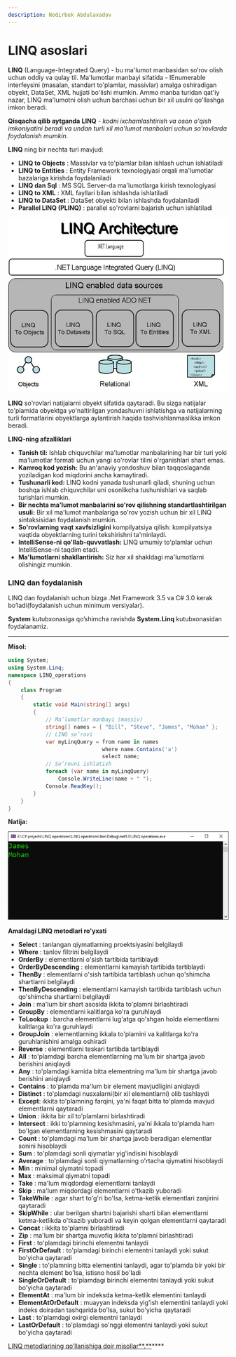 ```yaml
---
description: Nodirbek Abdulaxadov
---
```


# LINQ asoslari

**LINQ** \(Language-Integrated Query\) - bu ma'lumot manbasidan so’rov olish  uchun oddiy va qulay til. Ma'lumotlar manbayi sifatida - IEnumerable interfeysini \(masalan, standart to'plamlar, massivlar\) amalga oshiradigan obyekt, DataSet, XML hujjati bo'lishi mumkin. Ammo manba turidan qat'iy nazar, LINQ ma'lumotni olish uchun barchasi uchun bir xil usulni qo'llashga imkon beradi.


**Qisqacha qilib aytganda** **LINQ** - _kodni ixchamlashtirish va oson o'qish imkoniyatini beradi va undan turli xil ma'lumot manbalari uchun so'rovlarda foydalanish mumkin._

**LINQ** ning bir nechta turi mavjud:

* **LINQ to Objects** : Massivlar va to'plamlar bilan ishlash uchun ishlatiladi
* **LINQ to Entities** : Entity Framework texnologiyasi orqali ma'lumotlar bazalariga kirishda foydalaniladi
* **LINQ dan Sql** : MS SQL Server-da ma'lumotlarga kirish texnologiyasi
* **LINQ to XML** : XML fayllari bilan ishlashda ishlatiladi
* **LINQ to DataSet** : DataSet obyekti bilan ishlashda foydalaniladi
* **Parallel LINQ \(PLINQ\)** : parallel so'rovlarni bajarish uchun ishlatiladi

![](../../.gitbook/assets/image%20%284%29.png)

**LINQ** so'rovlari natijalarni obyekt sifatida qaytaradi. Bu sizga natijalar to'plamida obyektga yo'naltirilgan yondashuvni ishlatishga va natijalarning turli formatlarini obyektlarga aylantirish haqida tashvishlanmaslikka imkon beradi.


**LINQ-ning afzalliklari**

* **Tanish til:** Ishlab chiquvchilar ma'lumotlar manbalarining har bir turi yoki ma'lumotlar formati uchun yangi so'rovlar tilini o'rganishlari shart emas.
* **Kamroq kod yozish:** Bu an'anaviy yondoshuv bilan taqqoslaganda yoziladigan kod miqdorini ancha kamaytiradi.
* **Tushunarli kod:** LINQ kodni yanada tushunarli qiladi, shuning uchun boshqa ishlab chiquvchilar uni osonlikcha tushunishlari va saqlab turishlari mumkin.
* **Bir nechta ma'lumot manbalarini so'rov qilishning standartlashtirilgan usuli:** Bir xil ma'lumot manbalariga so'rov yozish uchun bir xil LINQ sintaksisidan foydalanish mumkin.
* **So'rovlarning vaqt xavfsizligini** kompilyatsiya qilish: kompilyatsiya vaqtida obyektlarning turini tekshirishni ta'minlaydi.
* **IntelliSense-ni qo'llab-quvvatlash:** LINQ umumiy to'plamlar uchun IntelliSense-ni taqdim etadi.
* **Ma'lumotlarni shakllantirish:** Siz har xil shakldagi ma'lumotlarni olishingiz mumkin.

### **LINQ** dan foydalanish


LINQ dan foydalanish uchun bizga .Net Framework 3.5 va C\# 3.0 kerak bo’ladi\(foydalanish uchun minimum versiyalar\).


**System** kutubxonasiga qo’shimcha ravishda **System.Linq** kutubxonasidan foydalanamiz.
****

**Misol:**

```csharp
using System;
using System.Linq;
namespace LINQ_operations
{
    class Program
    {
        static void Main(string[] args)
        {
            // Ma’lumotlar manbayi (massiv)
            string[] names = { "Bill", "Steve", "James", "Mohan" };
            // LINQ so’rovi 
            var myLinqQuery = from name in names
                              where name.Contains('a')
                              select name;
            // So’rovni ishlatish
            foreach (var name in myLinqQuery)
                Console.WriteLine(name + " ");
            Console.ReadKey();
        }
    }
}

```

**Natija:**

![](../../.gitbook/assets/image%20%2836%29.png)

**Amaldagi LINQ metodlari ro'yxati**

* **Select** : tanlangan qiymatlarning proektsiyasini belgilaydi
* **Where** : tanlov filtrini belgilaydi
* **OrderBy** : elementlarni o'sish tartibida tartiblaydi
* **OrderByDescending** : elementlarni kamayish tartibida tartiblaydi
* **ThenBy** : elementlarni o'sish tartibida tartiblash uchun qo'shimcha shartlarni belgilaydi
* **ThenByDescending** : elementlarni kamayish tartibida tartiblash uchun qo'shimcha shartlarni belgilaydi
* **Join** : ma'lum bir shart asosida ikkita to'plamni birlashtiradi
* **GroupBy** : elementlarni kalitlarga ko'ra guruhlaydi
* **ToLookup** : barcha elementlarni lug'atga qo'shgan holda elementlarni kalitlarga ko'ra guruhlaydi
* **GroupJoin** : elementlarning ikkala to'plamini va kalitlarga ko'ra guruhlanishini amalga oshiradi
* **Reverse** : elementlarni teskari tartibda tartiblaydi
* **All** : to'plamdagi barcha elementlarning ma'lum bir shartga javob berishini aniqlaydi
* **Any** : to'plamdagi kamida bitta elementning ma'lum bir shartga javob berishini aniqlaydi
* **Contains** : to'plamda ma'lum bir element mavjudligini aniqlaydi
* **Distinct** : to'plamdagi nusxalarni(bir xil elementlarni) olib tashlaydi
* **Except**: ikkita to'plamning farqini, ya'ni faqat bitta to'plamda mavjud elementlarni qaytaradi
* **Union** : ikkita bir xil to'plamlarni birlashtiradi
* **Intersect** : ikki to'plamning kesishmasini, ya'ni ikkala to'plamda ham bo'lgan elementlarning kesishmasini qaytaradi
* **Count** : to'plamdagi ma'lum bir shartga javob beradigan elementlar sonini hisoblaydi
* **Sum** : to'plamdagi sonli qiymatlar yig'indisini hisoblaydi
* **Average** : to'plamdagi sonli qiymatlarning o'rtacha qiymatini hisoblaydi
* **Min** : minimal qiymatni topadi
* **Max** : maksimal qiymatni topadi
* **Take** : ma'lum miqdordagi elementlarni tanlaydi
* **Skip** : ma'lum miqdordagi elementlarni o'tkazib yuboradi
* **TakeWhile** : agar shart to'g'ri bo'lsa, ketma-ketlik elementlari zanjirini qaytaradi
* **SkipWhile** : ular berilgan shartni bajarishi sharti bilan elementlarni ketma-ketlikda o'tkazib yuboradi va keyin qolgan elementlarni qaytaradi
* **Concat** : ikkita to'plamni birlashtiradi
* **Zip** : ma'lum bir shartga muvofiq ikkita to'plamni birlashtiradi
* **First** : to'plamdagi birinchi elementni tanlaydi
* **FirstOrDefault** : to'plamdagi birinchi elementni tanlaydi yoki sukut bo'yicha qaytaradi
* **Single** : to'plamning bitta elementini tanlaydi, agar to'plamda bir yoki bir nechta element bo'lsa, istisno hosil bo'ladi
* **SingleOrDefault** : to'plamdagi birinchi elementni tanlaydi yoki sukut bo'yicha qaytaradi
* **ElementAt** : ma'lum bir indeksda ketma-ketlik elementini tanlaydi
* **ElementAtOrDefault** : muayyan indeksda yig'ish elementini tanlaydi yoki indeks doiradan tashqarida bo'lsa, sukut bo'yicha qaytaradi
* **Last** : to'plamdagi oxirgi elementni tanlaydi
* **LastOrDefault** : to'plamdagi so'nggi elementni tanlaydi yoki sukut bo'yicha qaytaradi


[LINQ metodlarining qo’llanishiga doir misollar**.**](https://github.com/Nodirbek-Abdulaxadov/DOTNET.UZ/tree/main/LINQ-operations-master)\*\*\*\*

